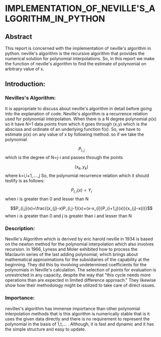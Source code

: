 # IMPLEMENTATION_OF_NEVILLE'S_ALGORITHM_IN_PYTHON

## Abstract
This report is concerned with the implementation of neville's algorithm in python. neville's algorithm is the recursive algorithm that provides the numerical solution for polynomial interpolations. So, in this report we make the function of neville's algorithm to find the estimate of polynomial on arbitrary value of x.

## Introduction:
### Nevilles's Algorithm:
It is appropriate to discuss about neville's algorithm in detail before going into the explanation of code. Neville's algorithm is a recurrence relation used for polynomial interpolation. When there is a N degree polynomial p(x) so it have N+1 data points from which it goes through (x,y) which is the abscissa and ordinate of an underlying function f(x). So, we have to estimate p(x) on any value of x by following method.
so if we take the polynomial

$$P_{i,j}$$ 
which is the degree of N=j-i and passes through the points


$$(x_{k},y_{k})$$
where k=i,i+1,....,j
So, the polynomial recurrence relation which it should testify is as follows:

$$P_{i,i}(x)=Y_{i}$$
when i is greater than 0 and lesser than N

$$P_{i,j}(x)=\frac{(x_{j}-x)P_{i,j-1}(x)+(x-x_{i})P_{i+1,j}(x)}{x_{j}-x{i}}$$
when i is greater than 0 and j is greater than i and lesser than N

### Description:
Neville's Algorithm which is derived by eric harold neville in 1934 is based on the newton method for the polynomial interpolation which also involves recursion. In 1966, Lyness and Moler exhibited how to process the Maclaurin series of the last adding polynomial, which brings about mathematical approximations for the subsidiaries of the capability at the beginning. They did this by involving undetermined coefficients for the polynomials in Neville's calculation. The selection of points for evaluation is unrestricted in any capacity, despite the way that "this cycle needs more operations than are expected in limited difference approach." They likewise show how their methodology might be utilized to take care of direct issues.

### Importance:
nevilles's algorithm has immense importance than other polynomial interpolation methods that is this algorithm is numerically stable that is it uses the given data directly and there is no requirement to represent the polynomial in the basis of 1,t,... . Although, it is fast and dynamic and it has the simple structure and easy to update.
